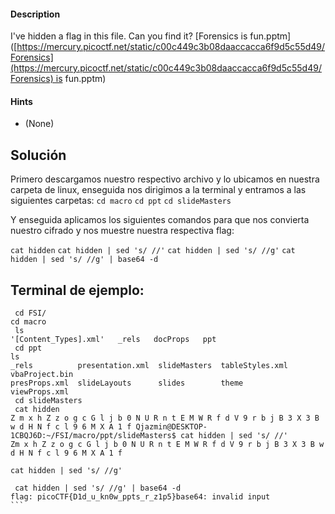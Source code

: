 #### Description

[](https://github.com/JazSparrow/Hacking-notes-2025/blob/main/Hacking-notes-2025/PicoCTF/Forensic%203/01_MacroHard%20WeakEdge.md#description)

I've hidden a flag in this file. Can you find it? [Forensics is fun.pptm]([https://mercury.picoctf.net/static/c00c449c3b08daaccacca6f9d5c55d49/Forensics](https://mercury.picoctf.net/static/c00c449c3b08daaccacca6f9d5c55d49/Forensics) is fun.pptm)

#### Hints

[](https://github.com/JazSparrow/Hacking-notes-2025/blob/main/Hacking-notes-2025/PicoCTF/Forensic%203/01_MacroHard%20WeakEdge.md#hints)

- (None)

## Solución

[](https://github.com/JazSparrow/Hacking-notes-2025/blob/main/Hacking-notes-2025/PicoCTF/Forensic%203/01_MacroHard%20WeakEdge.md#soluci%C3%B3n)

Primero descargamos nuestro respectivo archivo y lo ubicamos en nuestra carpeta de linux, enseguida nos dirigimos a la terminal y entramos a las siguientes carpetas: `cd macro` `cd ppt` `cd slideMasters`

Y enseguida aplicamos los siguientes comandos para que nos convierta nuestro cifrado y nos muestre nuestra respectiva flag:

`cat hidden` `cat hidden | sed 's/ //'` `cat hidden | sed 's/ //g'` `cat hidden | sed 's/ //g' | base64 -d`

## Terminal de ejemplo:
````
 cd FSI/
cd macro
 ls
'[Content_Types].xml'   _rels   docProps   ppt
 cd ppt
ls
_rels          presentation.xml  slideMasters  tableStyles.xml  vbaProject.bin
presProps.xml  slideLayouts      slides        theme            viewProps.xml
 cd slideMasters
 cat hidden
Z m x h Z z o g c G l j b 0 N U R n t E M W R f d V 9 r b j B 3 X 3 B w d H N f c l 9 6 M X A 1 f Qjazmin@DESKTOP-1CBQJ6D:~/FSI/macro/ppt/slideMasters$ cat hidden | sed 's/ //'
Zm x h Z z o g c G l j b 0 N U R n t E M W R f d V 9 r b j B 3 X 3 B w d H N f c l 9 6 M X A 1 f 

cat hidden | sed 's/ //g'

 cat hidden | sed 's/ //g' | base64 -d
flag: picoCTF{D1d_u_kn0w_ppts_r_z1p5}base64: invalid input
```